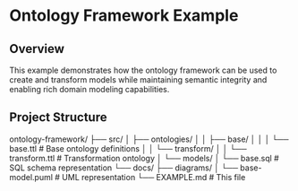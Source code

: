 # Ontology Framework Example

## Overview

This example demonstrates how the ontology framework can be used to create and transform models while maintaining semantic integrity and enabling rich domain modeling capabilities.

## Project Structure

ontology-framework/
├── src/
│ ├── ontologies/
│ │ ├── base/
│ │ │ └── base.ttl # Base ontology definitions
│ │ └── transform/
│ │ └── transform.ttl # Transformation ontology
│ └── models/
│ └── base.sql # SQL schema representation
└── docs/
├── diagrams/
│ └── base-model.puml # UML representation
└── EXAMPLE.md # This file

